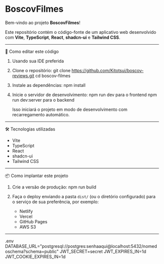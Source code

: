
# BoscovFilmes

Bem-vindo ao projeto **BoscovFilmes**!

Este repositório contém o código-fonte de um aplicativo web desenvolvido com **Vite**, **TypeScript**, **React**, **shadcn-ui** e **Tailwind CSS**.

---

🚀 Como editar este código

 1. Usando sua IDE preferida

1. Clone o repositório:
   git clone https://github.com/Kitotsui/boscov-reviews.git
   cd boscov-filmes


2. Instale as dependências:
   npm install
 
3. Inicie o servidor de desenvolvimento:
   npm run dev para o frontend
   npm run dev:server para o backend
 
   Isso iniciará o projeto em modo de desenvolvimento com recarregamento automático.
---

🛠 Tecnologias utilizadas

* Vite
* TypeScript
* React
* shadcn-ui
* Tailwind CSS

---

 📦 Como implantar este projeto

1. Crie a versão de produção:
   npm run build

2. Faça o deploy enviando a pasta `dist/` (ou o diretório configurado) para o serviço de sua preferência, por exemplo:

   * Netlify
   * Vercel
   * GitHub Pages
   * AWS S3

---

.env
DATABASE_URL="postgresql://postgres:senhaaqui@localhost:5432/nomedoschema?schema=public"
JWT_SECRET=secret
JWT_EXPIRES_IN=1d
JWT_COOKIE_EXPIRES_IN=1d




